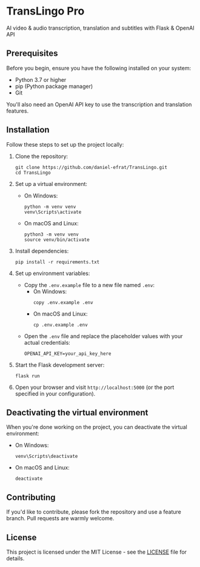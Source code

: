 # TransLingo Pro

AI video & audio transcription, translation and subtitles with Flask & OpenAI API

## Prerequisites

Before you begin, ensure you have the following installed on your system:
- Python 3.7 or higher
- pip (Python package manager)
- Git

You'll also need an OpenAI API key to use the transcription and translation features.

## Installation

Follow these steps to set up the project locally:

1. Clone the repository:
   ```
   git clone https://github.com/daniel-efrat/TransLingo.git
   cd TransLingo
   ```

2. Set up a virtual environment:

   - On Windows:
     ```
     python -m venv venv
     venv\Scripts\activate
     ```

   - On macOS and Linux:
     ```
     python3 -m venv venv
     source venv/bin/activate
     ```

3. Install dependencies:
   ```
   pip install -r requirements.txt
   ```

4. Set up environment variables:
   - Copy the `.env.example` file to a new file named `.env`:
     - On Windows:
       ```
       copy .env.example .env
       ```
     - On macOS and Linux:
       ```
       cp .env.example .env
       ```
   - Open the `.env` file and replace the placeholder values with your actual credentials:
     ```
     OPENAI_API_KEY=your_api_key_here
     ```

5. Start the Flask development server:
   ```
   flask run
   ```

6. Open your browser and visit `http://localhost:5000` (or the port specified in your configuration).

## Deactivating the virtual environment

When you're done working on the project, you can deactivate the virtual environment:

- On Windows:
  ```
  venv\Scripts\deactivate
  ```

- On macOS and Linux:
  ```
  deactivate
  ```

## Contributing

If you'd like to contribute, please fork the repository and use a feature branch. Pull requests are warmly welcome.

## License

This project is licensed under the MIT License - see the [LICENSE](LICENSE) file for details.